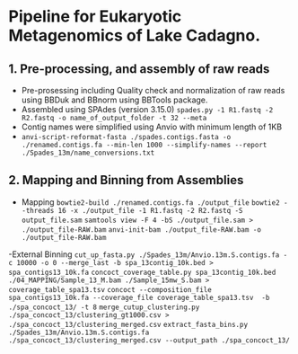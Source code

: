 # Pipeline for Eukaryotic Metagenomics of Lake Cadagno. 

## 1. Pre-processing, and assembly of raw reads
- Pre-prosessing including Quality check and normalization of raw reads using BBDuk and BBnorm using BBTools package.
- Assembled using SPAdes (version 3.15.0) 
```spades.py -1 R1.fastq -2 R2.fastq -o name_of_output_folder -t 32 --meta``` 
- Contig names were simplified using Anvio with minimum length of 1KB 
- ```anvi-script-reformat-fasta ./spades.contigs.fasta -o ./renamed.contigs.fa --min-len 1000 --simplify-names --report ./Spades_13m/name_conversions.txt```

## 2. Mapping and Binning from Assemblies
- Mapping
```bowtie2-build ./renamed.contigs.fa ./output_file```
```bowtie2 --threads 16 -x ./output_file -1 R1.fastq -2 R2.fastq -S output_file.sam```
```samtools view -F 4 -bS ./output_file.sam > ./output_file-RAW.bam```
```anvi-init-bam ./output_file-RAW.bam -o ./output_file-RAW.bam```

-External Binning 
```cut_up_fasta.py ./Spades_13m/Anvio.13m.S.contigs.fa -c 10000 -o 0 --merge_last -b spa_13contig_10k.bed > spa_contigs13_10k.fa```
```concoct_coverage_table.py spa_13contig_10k.bed ./04_MAPPING/Sample_13_M.bam ./Sample_15mw_S.bam > coverage_table_spa13.tsv```
```concoct --composition_file spa_contigs13_10k.fa --coverage_file coverage_table_spa13.tsv  -b ./spa_concoct_13/ -t 8```
```merge_cutup_clustering.py ./spa_concoct_13/clustering_gt1000.csv > ./spa_concoct_13/clustering_merged.csv```
```extract_fasta_bins.py ./Spades_13m/Anvio.13m.S.contigs.fa ./spa_concoct_13/clustering_merged.csv --output_path ./spa_concoct_13/```




